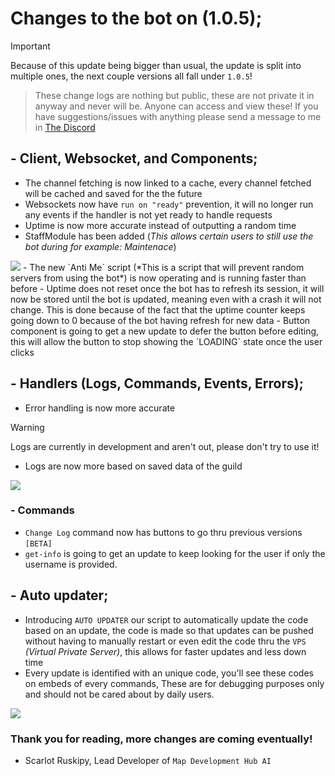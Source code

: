 # Changes to the bot on (1.0.5);

> [!IMPORTANT]
> Because of this update being bigger than usual, the update is split into multiple ones, the next couple versions all fall under `1.0.5`!

>  These change logs are nothing but public, these are not private it in anyway and never will be. Anyone can access and view these! If you have suggestions/issues with anything please send a message to me in [The Discord]("https://discord.gg/8t69CgCyb5")

## - Client, Websocket, and Components;
- The channel fetching is now linked to a cache, every channel fetched will be cached and saved for the the future
- Websockets now have `run on "ready"` prevention, it will no longer run any events if the handler is not yet ready to handle requests 
- Uptime is now more accurate instead of outputting a random time
- StaffModule has been added (*This allows certain users to still use the bot during for example: Maintenace*)<br>
<img src="https://scarlot.flaxe.app/r/EO0j6SFwbD.png">
- The new `Anti Me` script (*This is a script that will prevent random servers from using the bot*) is now operating and is running faster than before
- Uptime does not reset once the bot has to refresh its session, it will now be stored until the bot is updated, meaning even with a crash it will not change. This is done because of the fact that the uptime counter keeps going down to 0 because of the bot having refresh for new data
- Button component is going to get a new update to defer the button before editing, this will allow the button to stop showing the `LOADING` state once the user clicks


## - Handlers (Logs, Commands, Events, Errors);
- Error handling is now more accurate

> [!WARNING]
> Logs are currently in development and aren't out, please don't try to use it!

- Logs are now more based on saved data of the guild<br>
<img src="https://scarlot.flaxe.app/r/USNZM4JeCf.png">

### - Commands
- `Change Log` command now has buttons to go thru previous versions `[BETA]`
- `get-info` is going to get an update to keep looking for the user if only the username is provided.


## - Auto updater;
- Introducing `AUTO UPDATER` our script to automatically update the code based on an update, the code is made so that updates can be pushed without having to manually restart or even edit the code thru the `VPS` *(Virtual Private Server)*, this allows for faster updates and less down time
- Every update is identified with an unique code, you'll see these codes on embeds of every commands, These are for debugging purposes only and should not be cared about by daily users.<br>
<img src="https://scarlot.flaxe.app/r/iLtiqXkcXs.png">

### Thank you for reading, more changes are coming eventually!
- Scarlot Ruskipy, Lead Developer of `Map Development Hub AI`
